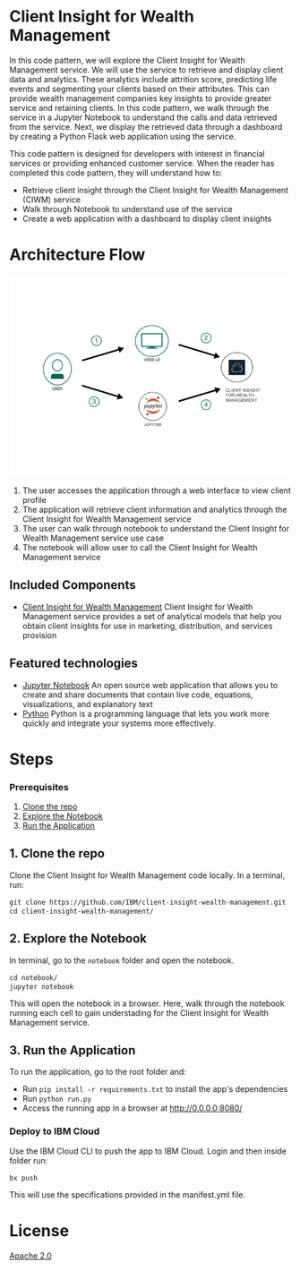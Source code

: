 # Client Insight for Wealth Management

In this code pattern, we will explore the Client Insight for Wealth Management service. We will use the service to retrieve and display client data and analytics.  These analytics include attrition score, predicting life events and segmenting your clients based on their attributes. This can provide wealth management companies key insights to provide greater service and retaining clients.  In this code pattern, we walk through the service in a Jupyter Notebook to understand the calls and data retrieved from the service. Next, we display the retrieved data through a dashboard by creating a Python Flask web application using the service.

This code pattern is designed for developers with interest in financial services or providing enhanced customer service. When the reader has completed this code pattern, they will understand how to:

* Retrieve client insight through the Client Insight for Wealth Management (CIWM) service
* Walk through Notebook to understand use of the service
* Create a web application with a dashboard to display client insights


# Architecture Flow

<p align="center">
  <img width="800" src="doc-images/arch.png">
</p>


1. The user accesses the application through a web interface to view client profile
2. The application will retrieve client information and analytics through the Client Insight for Wealth Management service
3. The user can walk through notebook to understand the Client Insight for Wealth Management service use case
4. The notebook will allow user to call the Client Insight for Wealth Management service



## Included Components
+ [Client Insight for Wealth Management](https://console.bluemix.net/docs/services/client_insight_wealth/index.html#getting_started_client_insight_wealth_short) Client Insight for Wealth Management service provides a set of analytical models that help you obtain client insights for use in marketing, distribution, and services provision

## Featured technologies
+ [Jupyter Notebook](http://jupyter.org/) An open source web application that allows you to create and share documents that contain live code, equations, visualizations, and explanatory text
+ [Python](https://www.python.org/downloads/) Python is a programming language that lets you work more quickly and integrate your systems more effectively.


# Steps

### Prerequisites

1. [Clone the repo](#1-clone-the-repo)
2. [Explore the Notebook](#2-explore-the-notebook)
3. [Run the Application](#3-run-the-application)


## 1. Clone the repo

Clone the Client Insight for Wealth Management code locally. In a terminal, run:

```
git clone https://github.com/IBM/client-insight-wealth-management.git
cd client-insight-wealth-management/
```

## 2. Explore the Notebook
In terminal, go to the `notebook` folder and open the notebook.

```
cd notebook/
jupyter notebook
```

This will open the notebook in a browser. Here, walk through the notebook running each cell to gain understading for the Client Insight for Wealth Management service.


## 3. Run the Application

To run the application, go to the root folder and:

+ Run `pip install -r requirements.txt` to install the app's dependencies
+ Run `python run.py`
+ Access the running app in a browser at <http://0.0.0.0:8080/>

### Deploy to IBM Cloud

Use the IBM Cloud CLI to push the app to IBM Cloud.  Login and then inside folder run:

```
bx push
```

This will use the specifications provided in the manifest.yml file.

# License

[Apache 2.0](LICENSE)
